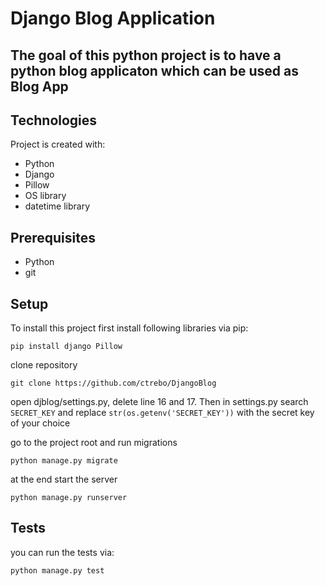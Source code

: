 # Django Blog Application

## The goal of this python project is to have a python blog applicaton which can be used as Blog App

## Technologies
Project is created with:

* Python
* Django
* Pillow
* OS library
* datetime library

## Prerequisites

* Python
* git

## Setup

To install this project first install following libraries via pip:
```
pip install django Pillow
```


clone repository
```
git clone https://github.com/ctrebo/DjangoBlog
```


open djblog/settings.py, delete line 16 and 17. Then in settings.py search ```SECRET_KEY``` and replace ```str(os.getenv('SECRET_KEY'))``` with the secret key of your choice


go to the project root and run migrations
```
python manage.py migrate
```

at the end start the server
```
python manage.py runserver
```

## Tests
you can run the tests via:
```
python manage.py test
```
